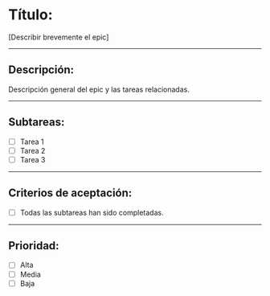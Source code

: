 
# Título:  
[Describir brevemente el epic]

---

## Descripción:
Descripción general del epic y las tareas relacionadas.

---

## Subtareas:
- [ ] Tarea 1
- [ ] Tarea 2
- [ ] Tarea 3

---

## Criterios de aceptación:
- [ ] Todas las subtareas han sido completadas.

---

## Prioridad:
- [ ] Alta
- [ ] Media
- [ ] Baja
